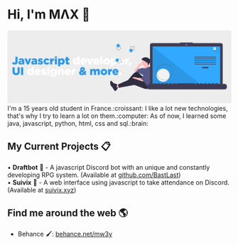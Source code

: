# Hi, I'm MΛX 👋

<img src="https://github.com/Mw3y/Mw3y/raw/master/header.png" alt="banner that says Javascript developer, UI designer & more.">
I'm a 15 years old student in France.:croissant: I like a lot new technologies, that's why I try to learn a lot on them.:computer: As of now, I learned some java, javascript, python, html, css and sql.:brain:

## My Current Projects :clipboard:
• **Draftbot** :crown: - A javascript Discord bot with an unique and constantly developing RPG system. (Available at <a href="https://github.com/BastLast/DraftBot-A-Discord-Adventure" target="_blank">github.com/BastLast</a>)<br>
• **Suivix** :bookmark_tabs: - A web interface using javascript to take attendance on Discord. (Available at <a href="https://suivix.xyz" target="_blank">suivix.xyz</a>)

## Find me around the web 🌎
- Behance :paintbrush:: <a href="https://behance.net/mw3y" target="_blank">behance.net/mw3y</a>
